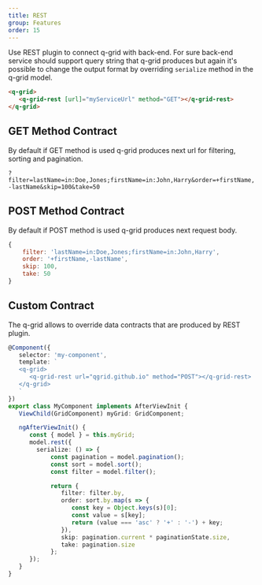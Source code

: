 ```yaml
---
title: REST
group: Features
order: 15
---
```


Use REST plugin to connect q-grid with back-end. For sure back-end service should support query string that q-grid produces but again it's possible to change the output format by overriding `serialize` method in the q-grid model. 

```html
<q-grid>
   <q-grid-rest [url]="myServiceUrl" method="GET"></q-grid-rest>
</q-grid>
```

## GET Method Contract

By default if GET method is used q-grid produces next url for filtering, sorting and pagination.

`?filter=lastName=in:Doe,Jones;firstName=in:John,Harry&order=+firstName,-lastName&skip=100&take=50`

## POST Method Contract

By default if POST method is used q-grid produces next request body.

```javascript
{
    filter: 'lastName=in:Doe,Jones;firstName=in:John,Harry',
    order: '+firstName,-lastName',
    skip: 100,
    take: 50
}
```

## Custom Contract

The q-grid allows to override data contracts that are produced by REST plugin.

```typescript
@Component({
   selector: 'my-component',
   template: `
   <q-grid>
      <q-grid-rest url="qgrid.github.io" method="POST"></q-grid-rest>
   </q-grid>
   `
})
export class MyComponent implements AfterViewInit {
   ViewChild(GridComponent) myGrid: GridComponent;   

   ngAfterViewInit() {
      const { model } = this.myGrid;      
      model.rest({
        serialize: () => {
            const pagination = model.pagination();
            const sort = model.sort();
            const filter = model.filter();

            return {
               filter: filter.by,
               order: sort.by.map(s => {
                  const key = Object.keys(s)[0];
                  const value = s[key];
                  return (value === 'asc' ? '+' : '-') + key;
               }),
               skip: pagination.current * paginationState.size,
               take: pagination.size
            };      
      });
   }
}
```
